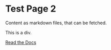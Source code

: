 # Test Page 2

Content as markdown files, that can be fetched. 

<div>This is a div.</div>

[Read the Docs][docs] 

[docs]: https://raw.githubusercontent.com/tforward/test_page/main/README.md


